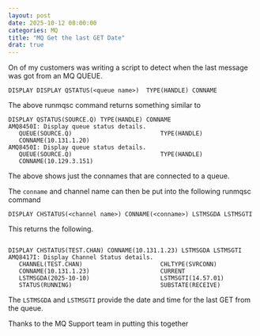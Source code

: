 ```yaml
---
layout: post
date: 2025-10-12 08:00:00
categories: MQ
title: "MQ Get the last GET Date"
drat: true
---
```


On of my customers was writing a script to detect when the last message was got from an MQ QUEUE. 

<!--more-->

```
DISPLAY DISPLAY QSTATUS(<queue name>)  TYPE(HANDLE) CONNAME
```

The above runmqsc command  returns something similar to 

```
DISPLAY QSTATUS(SOURCE.Q) TYPE(HANDLE) CONNAME
AMQ8450I: Display queue status details.
   QUEUE(SOURCE.Q)                         TYPE(HANDLE)
   CONNAME(10.131.1.20)                
AMQ8450I: Display queue status details.
   QUEUE(SOURCE.Q)                         TYPE(HANDLE)
   CONNAME(10.129.3.151)  
```

The above shows just the connames that are connected to a queue.

The `conname` and channel name can then be put into the following runmqsc command

```
DISPLAY CHSTATUS(<channel name>) CONNAME(<conname>) LSTMSGDA LSTMSGTI
```

This returns the following.

```

DISPLAY CHSTATUS(TEST.CHAN) CONNAME(10.131.1.23) LSTMSGDA LSTMSGTI
AMQ8417I: Display Channel Status details.
   CHANNEL(TEST.CHAN)                      CHLTYPE(SVRCONN)
   CONNAME(10.131.1.23)                    CURRENT
   LSTMSGDA(2025-10-10)                    LSTMSGTI(14.57.01)
   STATUS(RUNNING)                         SUBSTATE(RECEIVE)
```

The `LSTMSGDA` and `LSTMSGTI` provide the date and time for the last GET from the queue. 

Thanks to the MQ Support team in putting this together